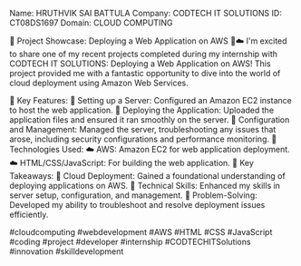 Name: HRUTHVIK SAI BATTULA
Company: CODTECH IT SOLUTIONS
ID: CT08DS1697
Domain: CLOUD COMPUTING


🚀 Project Showcase: Deploying a Web Application on AWS 🌟☁️
I'm excited to share one of my recent projects completed during my internship with CODTECH IT SOLUTIONS: Deploying a Web Application on AWS! This project provided me with a fantastic opportunity to dive into the world of cloud deployment using Amazon Web Services.

🌟 Key Features:
🚀 Setting up a Server: Configured an Amazon EC2 instance to host the web application.
🚀 Deploying the Application: Uploaded the application files and ensured it ran smoothly on the server.
🚀 Configuration and Management: Managed the server, troubleshooting any issues that arose, including security configurations and performance monitoring.
🌟 Technologies Used:
☁️ AWS: Amazon EC2 for web application deployment.
☁️ HTML/CSS/JavaScript: For building the web application.
🌟 Key Takeaways:
🚀 Cloud Deployment: Gained a foundational understanding of deploying applications on AWS.
🚀 Technical Skills: Enhanced my skills in server setup, configuration, and management.
🚀 Problem-Solving: Developed my ability to troubleshoot and resolve deployment issues efficiently.

#cloudcomputing #webdevelopment #AWS #HTML #CSS #JavaScript #coding #project #developer #internship #CODTECHITSolutions #innovation #skilldevelopment
